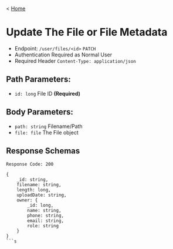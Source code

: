 < [Home](../../../BackendAPIs.md#file-storage-endpoints)
# Update The File or File Metadata
- Endpoint: `/user/files/<id>` `PATCH`
- Authentication Required as Normal User
- Required Header `Content-Type: application/json`
## Path Parameters:
- `id: long` File ID **(Required)**
## Body Parameters:
- `path: string` Filename/Path
- `file: file` The File object
## Response Schemas
```
Response Code: 200

{
    _id: string,
    filename: string,
    length: long,
    uploadDate: string,
    owner: {
        _id: long,
        name: string,
        phone: string,
        email: string,
        role: string
    }
}
```s